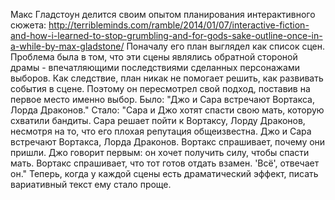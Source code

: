 Макс Гладстоун делится своим опытом планирования интерактивного сюжета:
http://terribleminds.com/ramble/2014/01/07/interactive-fiction-and-how-i-learned-to-stop-grumbling-and-for-gods-sake-outline-once-in-a-while-by-max-gladstone/
Поначалу его план выглядел как список сцен. Проблема была в том, что эти сцены являлись обратной стороной драмы - впечатляющими последствиями сделанных персонажами выборов. Как следствие, план никак не помогает решить, как развивать события в сцене. Поэтому он пересмотрел свой подход, поставив на первое место именно выбор.
Было: "Джо и Сара встречают Вортакса, Лорда Драконов."
Стало: "Сара и Джо хотят спасти свою мать, которую схватили бандиты. Сара решает пойти к Вортаксу, Лорду Драконов, несмотря на то, что его плохая репутация общеизвестна. Джо и Сара встречают Вортакса, Лорда Драконов. Вортакс спрашивает, почему они пришли. Джо говорит первым: он хочет получить силу, чтобы спасти мать. Вортакс спрашивает, что тот готов отдать взамен. 'Всё', отвечает он."
Теперь, когда у каждой сцены есть драматический эффект, писать вариативный текст ему стало проще.